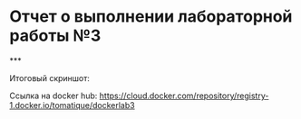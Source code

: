 <h1> Отчет о выполнении лабораторной работы №3</h1>
***

Итоговый скриншот:


Ссылка на docker hub:
https://cloud.docker.com/repository/registry-1.docker.io/tomatique/dockerlab3
